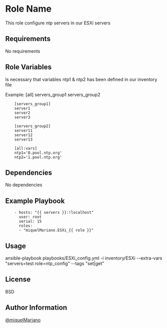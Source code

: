Role Name
=========

This role configure ntp servers in our ESXi servers

Requirements
------------

No requirements

Role Variables
--------------

Is necessary that variables ntp1 & ntp2 has been defined in our inventory file

Example:
		[all]
		servers_group1
		servers_group2

		[servers_group1]
		server1
		server2
		server3

		[servers_group2]
		server11
		server12
		server13

		[all:vars]
		ntp1='0.pool.ntp.org'
		ntp2='1.pool.ntp.org'

Dependencies
------------

No dependencies

Example Playbook
----------------

		- hosts: "{{ servers }}:!localhost"
  		  user: root
  		  serial: 15
 		  roles:
 		  - "miquelMariano.ESXi_{{ role }}"

Usage
------

ansible-playbook playbooks/ESXi_config.yml -i inventory/ESXi --extra-vars "servers=test role=ntp_config" --tags "set|get”


License
-------

BSD

Author Information
------------------

[@miquelMariano](https://twitter.com/miquelMariano)

